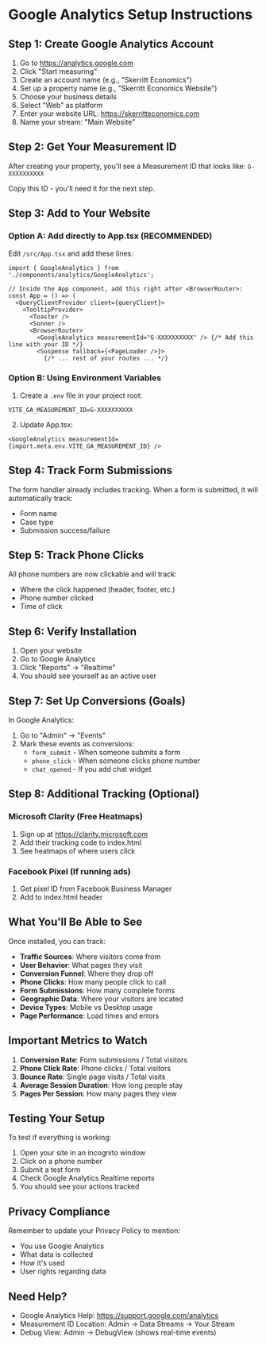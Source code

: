 # Google Analytics Setup Instructions

## Step 1: Create Google Analytics Account

1. Go to https://analytics.google.com
2. Click "Start measuring"
3. Create an account name (e.g., "Skerritt Economics")
4. Set up a property name (e.g., "Skerritt Economics Website")
5. Choose your business details
6. Select "Web" as platform
7. Enter your website URL: https://skerritteconomics.com
8. Name your stream: "Main Website"

## Step 2: Get Your Measurement ID

After creating your property, you'll see a Measurement ID that looks like: `G-XXXXXXXXXX`

Copy this ID - you'll need it for the next step.

## Step 3: Add to Your Website

### Option A: Add directly to App.tsx (RECOMMENDED)

Edit `/src/App.tsx` and add these lines:

```tsx
import { GoogleAnalytics } from './components/analytics/GoogleAnalytics';

// Inside the App component, add this right after <BrowserRouter>:
const App = () => (
  <QueryClientProvider client={queryClient}>
    <TooltipProvider>
      <Toaster />
      <Sonner />
      <BrowserRouter>
        <GoogleAnalytics measurementId="G-XXXXXXXXXX" /> {/* Add this line with your ID */}
        <Suspense fallback={<PageLoader />}>
          {/* ... rest of your routes ... */}
```

### Option B: Using Environment Variables

1. Create a `.env` file in your project root:
```
VITE_GA_MEASUREMENT_ID=G-XXXXXXXXXX
```

2. Update App.tsx:
```tsx
<GoogleAnalytics measurementId={import.meta.env.VITE_GA_MEASUREMENT_ID} />
```

## Step 4: Track Form Submissions

The form handler already includes tracking. When a form is submitted, it will automatically track:
- Form name
- Case type
- Submission success/failure

## Step 5: Track Phone Clicks

All phone numbers are now clickable and will track:
- Where the click happened (header, footer, etc.)
- Phone number clicked
- Time of click

## Step 6: Verify Installation

1. Open your website
2. Go to Google Analytics
3. Click "Reports" → "Realtime"
4. You should see yourself as an active user

## Step 7: Set Up Conversions (Goals)

In Google Analytics:

1. Go to "Admin" → "Events"
2. Mark these events as conversions:
   - `form_submit` - When someone submits a form
   - `phone_click` - When someone clicks phone number
   - `chat_opened` - If you add chat widget

## Step 8: Additional Tracking (Optional)

### Microsoft Clarity (Free Heatmaps)
1. Sign up at https://clarity.microsoft.com
2. Add their tracking code to index.html
3. See heatmaps of where users click

### Facebook Pixel (If running ads)
1. Get pixel ID from Facebook Business Manager
2. Add to index.html header

## What You'll Be Able to See

Once installed, you can track:
- **Traffic Sources**: Where visitors come from
- **User Behavior**: What pages they visit
- **Conversion Funnel**: Where they drop off
- **Phone Clicks**: How many people click to call
- **Form Submissions**: How many complete forms
- **Geographic Data**: Where your visitors are located
- **Device Types**: Mobile vs Desktop usage
- **Page Performance**: Load times and errors

## Important Metrics to Watch

1. **Conversion Rate**: Form submissions / Total visitors
2. **Phone Click Rate**: Phone clicks / Total visitors  
3. **Bounce Rate**: Single page visits / Total visits
4. **Average Session Duration**: How long people stay
5. **Pages Per Session**: How many pages they view

## Testing Your Setup

To test if everything is working:

1. Open your site in an incognito window
2. Click on a phone number
3. Submit a test form
4. Check Google Analytics Realtime reports
5. You should see your actions tracked

## Privacy Compliance

Remember to update your Privacy Policy to mention:
- You use Google Analytics
- What data is collected
- How it's used
- User rights regarding data

## Need Help?

- Google Analytics Help: https://support.google.com/analytics
- Measurement ID Location: Admin → Data Streams → Your Stream
- Debug View: Admin → DebugView (shows real-time events)